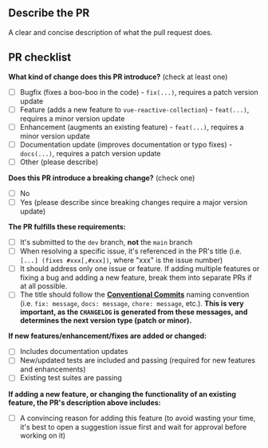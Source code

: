 ## Describe the PR

A clear and concise description of what the pull request does.

## PR checklist

<!-- (Update "[ ]" to "[x]" to check a box) -->

**What kind of change does this PR introduce?** (check at least one)

- [ ] Bugfix (fixes a boo-boo in the code) - `fix(...)`, requires a patch version update
- [ ] Feature (adds a new feature to `vue-reactive-collection`) - `feat(...)`, requires a minor version update
- [ ] Enhancement (augments an existing feature) - `feat(...)`, requires a minor version update
- [ ] Documentation update (improves documentation or typo fixes) - `docs(...)`, requires a patch version update
- [ ] Other (please describe)

**Does this PR introduce a breaking change?** (check one)

- [ ] No
- [ ] Yes (please describe since breaking changes require a major version update)

**The PR fulfills these requirements:**

- [ ] It's submitted to the `dev` branch, **not** the `main` branch
- [ ] When resolving a specific issue, it's referenced in the PR's title (i.e. `[...] (fixes #xxx[,#xxx])`, where "xxx" is the issue number)
- [ ] It should address only one issue or feature. If adding multiple features or fixing a bug and adding a new feature, break them into separate PRs if at all possible.
- [ ] The title should follow the [**Conventional Commits**](https://www.conventionalcommits.org/) naming convention (i.e. `fix: message`, `docs: message`, `chore: message`, etc.). **This is very important, as the `CHANGELOG` is generated from these messages, and determines the next version type (patch or minor).**

**If new features/enhancement/fixes are added or changed:**

- [ ] Includes documentation updates
- [ ] New/updated tests are included and passing (required for new features and enhancements)
- [ ] Existing test suites are passing

**If adding a new feature, or changing the functionality of an existing feature, the PR's
description above includes:**

- [ ] A convincing reason for adding this feature (to avoid wasting your time, it's best to open a suggestion issue first and wait for approval before working on it)

